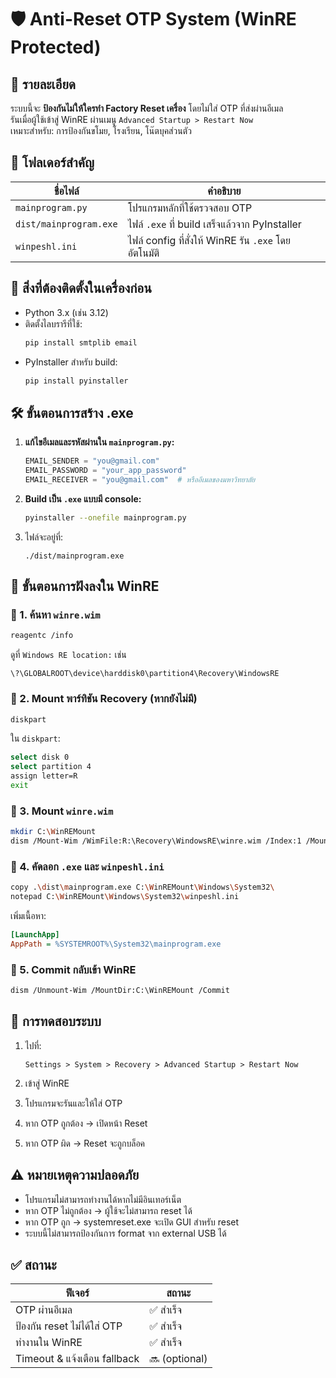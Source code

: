 # 🛡️ Anti-Reset OTP System (WinRE Protected)

## 📌 รายละเอียด
ระบบนี้จะ **ป้องกันไม่ให้ใครทำ Factory Reset เครื่อง** โดยไม่ใส่ OTP ที่ส่งผ่านอีเมล  
รันเมื่อผู้ใช้เข้าสู่ WinRE ผ่านเมนู `Advanced Startup > Restart Now`  
เหมาะสำหรับ: การป้องกันขโมย, โรงเรียน, โน๊ตบุคส่วนตัว

## 📁 โฟลเดอร์สำคัญ

| ชื่อไฟล์            | คำอธิบาย                             |
|---------------------|----------------------------------------|
| `mainprogram.py`    | โปรแกรมหลักที่ใช้ตรวจสอบ OTP         |
| `dist/mainprogram.exe` | ไฟล์ `.exe` ที่ build เสร็จแล้วจาก PyInstaller |
| `winpeshl.ini`      | ไฟล์ config ที่สั่งให้ WinRE รัน `.exe` โดยอัตโนมัติ |

## 🧰 สิ่งที่ต้องติดตั้งในเครื่องก่อน

- Python 3.x (เช่น 3.12)
- ติดตั้งไลบรารีที่ใช้:
  ```bash
  pip install smtplib email
  ```
- PyInstaller สำหรับ build:
  ```bash
  pip install pyinstaller
  ```

## 🛠️ ขั้นตอนการสร้าง .exe

1. **แก้ไขอีเมลและรหัสผ่านใน `mainprogram.py`:**
   ```python
   EMAIL_SENDER = "you@gmail.com"
   EMAIL_PASSWORD = "your_app_password"
   EMAIL_RECEIVER = "you@gmail.com"  # หรืออีเมลของมหาวิทยาลัย
   ```

2. **Build เป็น `.exe` แบบมี console:**
   ```bash
   pyinstaller --onefile mainprogram.py
   ```

3. ไฟล์จะอยู่ที่:
   ```
   ./dist/mainprogram.exe
   ```

## 🧩 ขั้นตอนการฝังลงใน WinRE

### 🔁 1. ค้นหา `winre.wim`

```bash
reagentc /info
```

ดูที่ `Windows RE location:` เช่น

```
\?\GLOBALROOT\device\harddisk0\partition4\Recovery\WindowsRE
```

### 🔗 2. Mount พาร์ทิชัน Recovery (หากยังไม่มี)

```bash
diskpart
```

ใน `diskpart`:

```bash
select disk 0
select partition 4
assign letter=R
exit
```

### 📂 3. Mount `winre.wim`

```bash
mkdir C:\WinREMount
dism /Mount-Wim /WimFile:R:\Recovery\WindowsRE\winre.wim /Index:1 /MountDir:C:\WinREMount
```

### 🧷 4. คัดลอก `.exe` และ `winpeshl.ini`

```bash
copy .\dist\mainprogram.exe C:\WinREMount\Windows\System32\
notepad C:\WinREMount\Windows\System32\winpeshl.ini
```

เพิ่มเนื้อหา:

```ini
[LaunchApp]
AppPath = %SYSTEMROOT%\System32\mainprogram.exe
```

### 💾 5. Commit กลับเข้า WinRE

```bash
dism /Unmount-Wim /MountDir:C:\WinREMount /Commit
```

## 🧪 การทดสอบระบบ

1. ไปที่:
   ```
   Settings > System > Recovery > Advanced Startup > Restart Now
   ```

2. เข้าสู่ WinRE
3. โปรแกรมจะรันและให้ใส่ OTP
4. หาก OTP ถูกต้อง → เปิดหน้า Reset
5. หาก OTP ผิด → Reset จะถูกบล็อค

## ⚠️ หมายเหตุความปลอดภัย

- โปรแกรมไม่สามารถทำงานได้หากไม่มีอินเทอร์เน็ต
- หาก OTP ไม่ถูกต้อง → ผู้ใช้จะไม่สามารถ reset ได้
- หาก OTP ถูก → systemreset.exe จะเปิด GUI สำหรับ reset
- ระบบนี้ไม่สามารถป้องกันการ format จาก external USB ได้

## ✅ สถานะ

| ฟีเจอร์                    | สถานะ    |
|----------------------------|----------|
| OTP ผ่านอีเมล             | ✅ สำเร็จ |
| ป้องกัน reset ไม่ได้ใส่ OTP | ✅ สำเร็จ |
| ทำงานใน WinRE             | ✅ สำเร็จ |
| Timeout & แจ้งเตือน fallback | 🔜 (optional) |